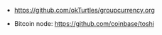 
* https://github.com/okTurtles/groupcurrency.org

* Bitcoin node: https://github.com/coinbase/toshi
